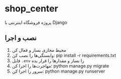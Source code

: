 # shop_center

پروژه فروشگاه اینترنتی با Django

## نصب و اجرا
1. محیط مجازی بساز و فعال کن
2. وابستگی‌ها را نصب کن:
   pip install -r requirements.txt
3. فایل `.env` را بساز و مقدارها را قرار بده
4. مهاجرت‌ها را اجرا کن:
   python manage.py migrate
5. سرور را اجرا کن:
   python manage.py runserver
